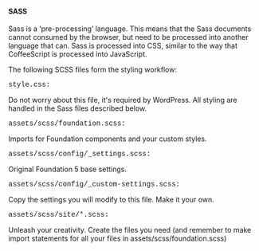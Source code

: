 <style>
	.code {
		font-size: 14;
		font-family: courier;
	}
</style>

<h4>SASS</h4>

Sass is a ‘pre-processing’ language. This means that the Sass documents cannot consumed by the browser, but need to be processed into another language that can. Sass is processed into CSS, similar to the way that CoffeeScript is processed into JavaScript.

The following SCSS files form the styling workflow:

<p class="code">style.css:</p> 

Do not worry about this file, it's required by WordPress. All styling are handled in the Sass files described below.

<p class="code">assets/scss/foundation.scss:</p>

Imports for Foundation components and your custom styles.

<p class="code">assets/scss/config/_settings.scss:</p>

Original Foundation 5 base settings.

<p class="code">assets/scss/config/_custom-settings.scss:</p>

Copy the settings you will modify to this file. Make it your own.

<p class="code">assets/scss/site/*.scss:</p> 

Unleash your creativity. Create the files you need (and remember to make import statements for all your files in assets/scss/foundation.scss)